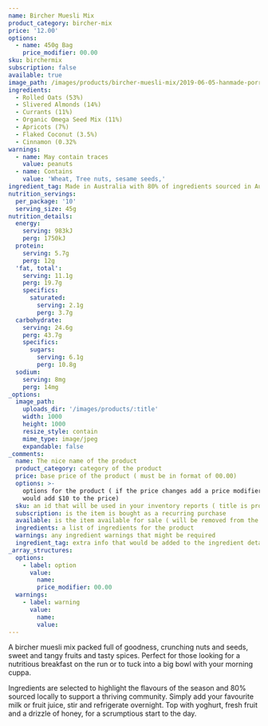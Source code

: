 ```yaml
---
name: Bircher Muesli Mix
product_category: bircher-mix
price: '12.00'
options:
  - name: 450g Bag
    price_modifier: 00.00
sku: birchermix
subscription: false
available: true
image_path: /images/products/bircher-muesli-mix/2019-06-05-hanmade-porridgemixsquare.jpg
ingredients:
  - Rolled Oats (53%)
  - Slivered Almonds (14%)
  - Currants (11%)
  - Organic Omega Seed Mix (11%)
  - Apricots (7%)
  - Flaked Coconut (3.5%)
  - Cinnamon (0.32%
warnings:
  - name: May contain traces
    value: peanuts
  - name: Contains
    value: 'Wheat, Tree nuts, sesame seeds,'
ingredient_tag: Made in Australia with 80% of ingredients sourced in Australia
nutrition_servings:
  per_package: '10'
  serving_size: 45g
nutrition_details:
  energy:
    serving: 983kJ
    perg: 1750kJ
  protein:
    serving: 5.7g
    perg: 12g
  'fat, total':
    serving: 11.1g
    perg: 19.7g
    specifics:
      saturated:
        serving: 2.1g
        perg: 3.7g
  carbohydrate:
    serving: 24.6g
    perg: 43.7g
    specifics:
      sugars:
        serving: 6.1g
        perg: 10.8g
  sodium:
    serving: 8mg
    perg: 14mg
_options:
  image_path:
    uploads_dir: '/images/products/:title'
    width: 1000
    height: 1000
    resize_style: contain
    mime_type: image/jpeg
    expandable: false
_comments:
  name: The nice name of the product
  product_category: category of the product
  price: base price of the product ( must be in format of 00.00)
  options: >-
    options for the product ( if the price changes add a price modifier +10.00
    would add $10 to the price)
  sku: an id that will be used in your inventory reports ( title is probably good )
  subscription: is the item is bought as a recurring purchase
  available: is the item available for sale ( will be removed from the site )
  ingredients: a list of ingredients for the product
  warnings: any ingredient warnings that might be required
  ingredient_tag: extra info that would be added to the ingredient details
_array_structures:
  options:
    - label: option
      value:
        name:
        price_modifier: 00.00
  warnings:
    - label: warning
      value:
        name:
        value:
---
```


A bircher muesli mix packed full of goodness, crunching nuts and seeds, sweet and tangy fruits and tasty spices. Perfect for those looking for a nutritious breakfast on the run or to tuck into a big bowl with your morning cuppa.&nbsp;

Ingredients are selected to highlight the flavours of the season and 80% sourced locally to support a thriving community. Simply add your favourite milk or fruit juice, stir and refrigerate overnight. Top with yoghurt, fresh fruit and a drizzle of honey, for a scrumptious start to the day.